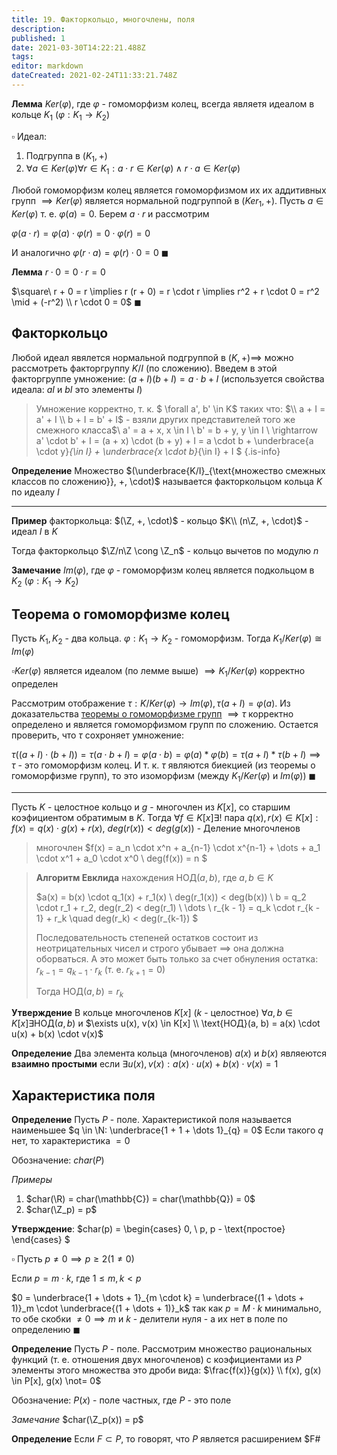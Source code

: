 ```yaml
---
title: 19. Факторкольцо, многочлены, поля
description: 
published: 1
date: 2021-03-30T14:22:21.488Z
tags: 
editor: markdown
dateCreated: 2021-02-24T11:33:21.748Z
---
```


**Лемма** $Ker(\varphi)$, где $\varphi$ - гомоморфизм колец, всегда являетя идеалом в кольце $K_1$ ($\varphi: K_1 \to K_2$)

$\square$ Идеал:
1. Подгруппа в $(K_1, +)$
2. $\forall a \in Ker(\varphi) \forall r \in K_1: a \cdot r \in Ker(\varphi) \land r \cdot a \in Ker(\varphi)$

Любой гомоморфизм колец является гомоморфизмом их их аддитивных групп $\implies Ker(\varphi)$ является нормальной подгруппой в $(Ker_1, +)$. Пусть $a \in Ker(\varphi)$ т. е. $\varphi(a) = 0$. Берем $a \cdot r$ и рассмотрим 

$\varphi(a \cdot r) = \varphi(a) \cdot \varphi(r) = 0 \cdot \varphi(r) = 0$

И аналогично $\varphi(r \cdot a) = \varphi(r) \cdot 0 = 0 \ \blacksquare$

**Лемма** $r \cdot 0 = 0 \cdot r = 0$

$\square\ r + 0 = r \implies r (r + 0) = r \cdot r \implies r^2 + r \cdot 0 = r^2 \mid + (-r^2) \\ 
r \cdot 0 = 0$ $\blacksquare$

## Факторкольцо

Любой идеал явялется нормальной подгруппой в $(K, +) \implies$ можно рассмотреть факторгруппу $K/I$ (по сложению). Введем в этой факторгруппе умножение: $(a + I) (b + I) = a \cdot b + I$ (используется свойства идеала: $aI$ и $bI$ это элементы $I$)

> Умножение корректно, т. к. $
> \forall a', b' \in K$ таких что: $\\
> a + I = a' + I \\ 
> b + I = b' + I$ - взяли других представителей того же смежного класса$\\
> a' = a + x, x \in I \\
> b' = b + y, y \in I \\
> \rightarrow a' \cdot b' + I = (a + x) \cdot (b + y) + I = a \cdot b + \underbrace{a \cdot y}_{\in I} + \underbrace{x \cdot b}_{\in I} + I
> $
{.is-info}

**Определение** Множество $(\underbrace{K/I}_{\text{множество смежных классов по сложению}}, +, \cdot)$ называется факторкольцом кольца $K$ по идеалу $I$

---

**Пример** факторкольца: $(\Z, +, \cdot)$ - кольцо $K\\
(n\Z, +, \cdot)$ - идеал $I$ в $K$

Тогда факторкольцо $\Z/n\Z \cong \Z_n$ - кольцо вычетов по модулю $n$

**Замечание** $Im(\varphi)$, где $\varphi$ - гомоморфизм колец является подкольцом в $K_2$ ($\varphi: K_1 \to K_2$)

## Теорема о гомоморфизме колец

Пусть $K_1, K_2$ - два кольца. $\varphi: K_1 \to K_2$ - гомоморфизм. Тогда $K_1 / Ker(\varphi) \cong Im(\varphi)$

$\square Ker(\varphi)$ является идеалом (по лемме выше) $\implies K_1/Ker(\varphi)$ корректно определен

Рассмотрим отображение $\tau: K/Ker(\varphi) \to Im(\varphi), \tau(a + I) = \varphi(a)$. Из доказательства [теоремы о гомоморфизме групп](https://wiki.bularond.ru/ru/algebra/sexteenth_lesson) $\implies \tau$ корректно определено и является гомоморфизмом групп по сложению. Остается проверить, что $\tau$ сохроняет умножение:

$\tau((a + I) \cdot (b + I)) = \tau(a \cdot b + I) = \varphi(a \cdot b) = \varphi(a) * \varphi(b) = \tau(a + I) * \tau(b + I) \implies \tau$ - это гомоморфизм колец. И т. к. $\tau$ являются биекцией (из теоремы о гомоморфизме групп), то это изоморфизм (между $K_1/Ker(\varphi)$ и $Im(\varphi)$) $\blacksquare$

---

Пусть $K$ - целостное кольцо и $g$ - многочлен из $K[x]$, со старшим коэфициентом обратимым в $K$. Тогда $\forall f \in K[x] \exists!$ пара $q(x), r(x) \in K[x]: f(x) = q(x) \cdot g(x) + r(x)$, $deg(r(x)) < deg(g(x))$ - Деление многочленов


> многочлен $f(x) = a_n \cdot x^n + a_{n-1} \cdot x^{n-1} + \dots + a_1 \cdot x^1 + a_0 \cdot x^0 \\
> deg(f(x)) = n
> $

> **Алгоритм Евклида** нахождения НОД$(a, b)$, где $a, b \in K$
> 
> $a(x) = b(x) \cdot q_1(x) + r_1(x) \\
> deg(r_1(x)) < deg(b(x)) \\
> b = q_2 \cdot r_1 + r_2, deg(r_2) < deg(r_1) \\
> \dots \\
> r_{k - 1} = q_k \cdot r_{k - 1} + r_k \quad deg(r_k) < deg(r_{k-1})
> $
> 
> Последовательность степеней остатков состоит из неотрицательных чисел и строго убывает $\implies$ она должна оборваться. А это может быть только за счет обнуления остатка: $r_{k-1} = q_{k - 1} \cdot r_k$ (т. е. $r_{k + 1} = 0$)
> 
> Тогда НОД$(a, b) = r_k$

**Утверждение** В кольце многочленов $K[x]$ ($k$ - целостное) $\forall a, b \in K[x] \exists \text{НОД}(a, b)$ и $\exists u(x), v(x) \in K[x] \\
\text{НОД}(a, b) = a(x) \cdot u(x) + b(x) \cdot v(x)$

**Определение** Два элемента кольца (многочленов) $a(x)$ и $b(x)$ являеются **взаимно простыми** если $\exists u(x), v(x): a(x) \cdot u(x) + b(x) \cdot v(x) = 1$

## Характеристика поля

**Определение** Пусть $P$ - поле. Характеристикой поля называется наименьшее $q \in \N: \underbrace{1 + 1 + \dots 1}_{q} = 0$ Если такого $q$ нет, то характеристика $=0$

Обозначение: $char(P)$

*Примеры* 
1. $char(\R) = char(\mathbb{C}) = char(\mathbb{Q}) = 0$
2. $char(\Z_p) = p$

**Утверждение**: $char(p) = \begin{cases}
0, \\
p, p - \text{простое}
\end{cases}
$

$\square$ Пусть $p \not= 0 \implies p \ge 2 (1 \not=0)$

Если $p = m \cdot k$, где $1 \le m, k < p$

$0 = \underbrace{1 + \dots + 1}_{m \cdot k} = \underbrace{(1 + \dots + 1)}_m \cdot \underbrace{(1 + \dots + 1)}_k$ так как $p = M \cdot k$ минимально, то обе скобки $\not= 0 \implies m$ и $k$ - делители нуля - а их нет в поле по определению $\blacksquare$

**Определение** Пусть $P$ - поле. Рассмотрим множество рациональных функций (т. е. отношения двух многочленов) с коэфициентами из $P$ элементы этого множества это дроби вида: $\frac{f(x)}{g(x)} \\
f(x), g(x) \in P[x], g(x) \not= 0$

Обозначение: $P(x)$ - поле частных, где $P$ - это поле

*Замечание* $char(\Z_p(x)) = p$

**Определение** Если $F \subset P$, то говорят, что $P$ является расширением $F#

